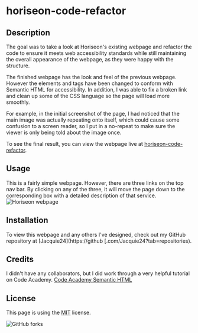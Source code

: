 # horiseon-code-refactor

## Description
The goal was to take a look at Horiseon's existing webpage and refactor the code to ensure it meets web accessibility standards while still maintaining the overall appearance of the webpage, as they were happy with the structure.

The finished webpage has the look and feel of the previous webpage.  However the elements and tags have been changed to conform with Semantic HTML for accessibility.  In addition, I was able to fix a broken link and clean up some of the CSS language so the page will load more smoothly.  

For example, in the initial screenshot of the page, I had noticed that the main image was actually repeating onto itself, which could cause some confusion to a screen reader, so I put in a no-repeat to make sure the viewer is only being told about the image once.

To see the final result, you can view the webpage live at [horiseon-code-refactor](https://jacquie24.github.io/horiseon-code-refactor/).

## Usage
This is a fairly simple webpage. However, there are three links on the top nav bar.  By clicking on any of the three, it will move the page down to the corresponding box with a detailed description of that service.
![Horiseon webpage](assets/images/Horiseon-website.png)

## Installation
To view this webpage and any others I've designed, check out my GitHub repository at [Jacquie24](https://github
[.com/Jacquie24?tab=repositories).  

## Credits
I didn't have any collaborators, but I did work through a very helpful tutorial on Code Academy.
[Code Academy Semantic HTML](https://www.codecademy.com/learn/learn-html/modules/learn-semantic-html)

## License
This page is using the [MIT](assets/license.txt) license.

<img alt="GitHub forks" src="https://img.shields.io/github/forks/Jacquie24/horiseon-code-refactor?style=social">
